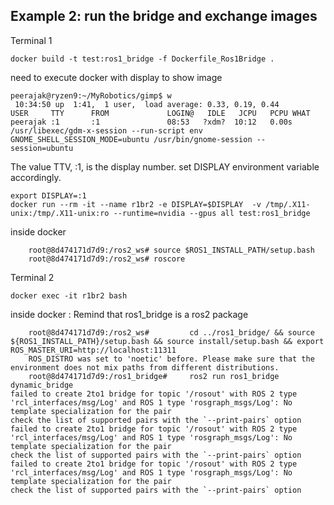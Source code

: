 ## Example 2: run the bridge and exchange images

Terminal 1

```
docker build -t test:ros1_bridge -f Dockerfile_Ros1Bridge .
```

need to execute docker with display to show image

```
peerajak@ryzen9:~/MyRobotics/gimp$ w
 10:34:50 up  1:41,  1 user,  load average: 0.33, 0.19, 0.44
USER     TTY      FROM             LOGIN@   IDLE   JCPU   PCPU WHAT
peerajak :1       :1               08:53   ?xdm?  10:12   0.00s /usr/libexec/gdm-x-session --run-script env GNOME_SHELL_SESSION_MODE=ubuntu /usr/bin/gnome-session --session=ubuntu
```

The value TTV, :1, is the display number. set DISPLAY environment variable accordingly.

```
export DISPLAY=:1
docker run --rm -it --name r1br2 -e DISPLAY=$DISPLAY  -v /tmp/.X11-unix:/tmp/.X11-unix:ro --runtime=nvidia --gpus all test:ros1_bridge
```

inside docker 

```
    root@8d474171d7d9:/ros2_ws# source $ROS1_INSTALL_PATH/setup.bash
    root@8d474171d7d9:/ros2_ws# roscore

```


Terminal 2

```
docker exec -it r1br2 bash
```

inside docker : Remind that ros1_bridge is a ros2 package

```
    root@8d474171d7d9:/ros2_ws#         cd ../ros1_bridge/ && source ${ROS1_INSTALL_PATH}/setup.bash && source install/setup.bash && export ROS_MASTER_URI=http://localhost:11311
    ROS_DISTRO was set to 'noetic' before. Please make sure that the environment does not mix paths from different distributions.
    root@8d474171d7d9:/ros1_bridge#     ros2 run ros1_bridge dynamic_bridge
failed to create 2to1 bridge for topic '/rosout' with ROS 2 type 'rcl_interfaces/msg/Log' and ROS 1 type 'rosgraph_msgs/Log': No template specialization for the pair
check the list of supported pairs with the `--print-pairs` option
failed to create 2to1 bridge for topic '/rosout' with ROS 2 type 'rcl_interfaces/msg/Log' and ROS 1 type 'rosgraph_msgs/Log': No template specialization for the pair
check the list of supported pairs with the `--print-pairs` option
failed to create 2to1 bridge for topic '/rosout' with ROS 2 type 'rcl_interfaces/msg/Log' and ROS 1 type 'rosgraph_msgs/Log': No template specialization for the pair
check the list of supported pairs with the `--print-pairs` option

```

